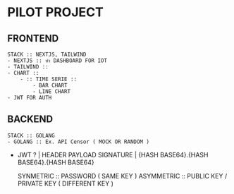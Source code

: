 # PILOT PROJECT

## FRONTEND
	STACK :: NEXTJS, TAILWIND
    - NEXTJS :: ทำ DASHBOARD FOR IOT
    - TAILWIND ::
    - CHART ::
    	- :: TIME SERIE ::
    		- BAR CHART
    		- LINE CHART
	- JWT FOR AUTH

## BACKEND
	STACK :: GOLANG
    - GOLANG :: Ex. API Censor ( MOCK OR RANDOM )

- JWT ?
	|   HEADER	       PAYLOAD      SIGNATURE
	| {HASH BASE64}.{HASH BASE64}.{HASH BASE64}

	SYNMETRIC :: PASSWORD ( SAME KEY )
	ASYMMETRIC :: PUBLIC KEY / PRIVATE KEY ( DIFFERENT KEY )